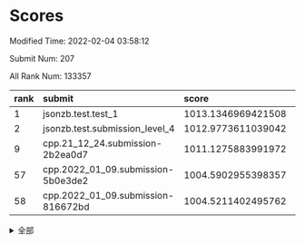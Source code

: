 # Scores

Modified Time: 2022-02-04 03:58:12

Submit Num: 207

All Rank Num: 133357

| rank |               submit               |       score        |       sigma        | pk_num |
| :--- | :--------------------------------- | :----------------- | :----------------- | :----- |
| 1    | jsonzb.test.test_1                 | 1013.1346969421508 | 0.800333648284597  | 2577   |
| 2    | jsonzb.test.submission_level_4     | 1012.9773611039042 | 0.7935677569328777 | 2574   |
| 9    | cpp.21_12_24.submission-2b2ea0d7   | 1011.1275883991972 | 0.8077996623760026 | 2572   |
| 57   | cpp.2022_01_09.submission-5b0e3de2 | 1004.5902955398357 | 0.7199841164492766 | 2583   |
| 58   | cpp.2022_01_09.submission-816672bd | 1004.5211402495762 | 0.707652015667818  | 2572   |


<details>
<summary>全部</summary>

| rank |                 submit                 |       score        |       sigma        | pk_num |
| :--- | :------------------------------------- | :----------------- | :----------------- | :----- |
| 1    | jsonzb.test.test_1                     | 1013.1346969421508 | 0.800333648284597  | 2577   |
| 2    | jsonzb.test.submission_level_4         | 1012.9773611039042 | 0.7935677569328777 | 2574   |
| 3    | gobigger.level_3.submission_level_3_18 | 1011.7550997114461 | 0.7719748816019831 | 2578   |
| 4    | gobigger.level_3.submission_level_3_14 | 1011.6339949027036 | 0.7681727036161095 | 2576   |
| 5    | gobigger.level_3.submission_level_3_26 | 1011.6170731685877 | 0.7715642720043254 | 2580   |
| 6    | gobigger.level_3.submission_level_3_48 | 1011.6140222292385 | 0.7753925043332253 | 2577   |
| 7    | gobigger.level_3.submission_level_3_49 | 1011.2159671482939 | 0.7718076678183242 | 2576   |
| 8    | gobigger.level_3.submission_level_3_37 | 1011.1971734829791 | 0.7579886879182922 | 2578   |
| 9    | cpp.21_12_24.submission-2b2ea0d7       | 1011.1275883991972 | 0.8077996623760026 | 2572   |
| 10   | gobigger.level_3.submission_level_3_29 | 1010.8629790686664 | 0.759625301348004  | 2577   |
| 11   | gobigger.level_3.submission_level_3_3  | 1010.8250429000619 | 0.7783173354735579 | 2585   |
| 12   | gobigger.level_3.submission_level_3_38 | 1010.7825172899825 | 0.7574642537646887 | 2573   |
| 13   | gobigger.level_3.submission_level_3_16 | 1010.607491687408  | 0.7745997408341586 | 2580   |
| 14   | gobigger.level_3.submission_level_3_34 | 1010.4952949666377 | 0.7764262056462221 | 2571   |
| 15   | gobigger.level_3.submission_level_3_6  | 1010.4649383170412 | 0.7758694675998349 | 2582   |
| 16   | gobigger.level_3.submission_level_3_32 | 1010.460910294787  | 0.755464087905825  | 2581   |
| 17   | gobigger.level_3.submission_level_3_41 | 1010.4383113266684 | 0.7670573628438713 | 2580   |
| 18   | gobigger.level_3.submission_level_3_10 | 1010.3205756231612 | 0.7505388088129891 | 2578   |
| 19   | gobigger.level_3.submission_level_3_20 | 1010.3174502678245 | 0.7684658561293725 | 2575   |
| 20   | gobigger.level_3.submission_level_3_7  | 1010.2706729611078 | 0.7730560763405254 | 2575   |
| 21   | gobigger.level_3.submission_level_3_0  | 1010.2367168127603 | 0.7584231009210727 | 2573   |
| 22   | gobigger.level_3.submission_level_3_40 | 1010.1531346648698 | 0.7482010219263774 | 2576   |
| 23   | gobigger.level_3.submission_level_3_46 | 1010.12604992305   | 0.7556599052829692 | 2576   |
| 24   | gobigger.level_3.submission_level_3_15 | 1010.109871456835  | 0.7465192290669327 | 2575   |
| 25   | gobigger.level_3.submission_level_3_25 | 1010.0925532625386 | 0.7858621764649463 | 2574   |
| 26   | gobigger.level_3.submission_level_3_24 | 1010.0853296366479 | 0.7517234657091261 | 2576   |
| 27   | gobigger.level_3.submission_level_3_30 | 1010.0427830484927 | 0.7299398598612641 | 2575   |
| 28   | gobigger.level_3.submission_level_3_9  | 1010.0191308088891 | 0.7712884762676175 | 2571   |
| 29   | gobigger.level_3.submission_level_3_8  | 1009.9649164563101 | 0.7482168532721448 | 2575   |
| 30   | gobigger.level_3.submission_level_3_21 | 1009.9055661644118 | 0.7595637853263731 | 2576   |
| 31   | gobigger.level_3.submission_level_3_4  | 1009.8242227694789 | 0.7551501265834913 | 2576   |
| 32   | gobigger.level_3.submission_level_3_33 | 1009.7390573567417 | 0.751020574529719  | 2577   |
| 33   | gobigger.level_3.submission_level_3_35 | 1009.7383192223045 | 0.7555269309702461 | 2584   |
| 34   | gobigger.level_3.submission_level_3_19 | 1009.7060920888385 | 0.7539204675038502 | 2577   |
| 35   | gobigger.level_3.submission_level_3_28 | 1009.6692635931256 | 0.7504970033109255 | 2575   |
| 36   | gobigger.level_3.submission_level_3_11 | 1009.595462753324  | 0.7514715876060759 | 2580   |
| 37   | gobigger.level_3.submission_level_3_12 | 1009.430680221999  | 0.7481235523146895 | 2576   |
| 38   | gobigger.level_3.submission_level_3_2  | 1009.3987335993921 | 0.7807110407203826 | 2577   |
| 39   | gobigger.level_3.submission_level_3_17 | 1009.394551034223  | 0.7566685225064587 | 2571   |
| 40   | gobigger.level_3.submission_level_3_43 | 1009.3820275632365 | 0.7477083682827499 | 2575   |
| 41   | gobigger.level_3.submission_level_3_45 | 1009.3797466957355 | 0.7496875190572289 | 2580   |
| 42   | gobigger.level_3.submission_level_3_1  | 1009.3327674633647 | 0.7526165093232252 | 2576   |
| 43   | gobigger.level_3.submission_level_3_27 | 1009.3142245164006 | 0.7545040627793652 | 2573   |
| 44   | gobigger.level_3.submission_level_3_44 | 1009.2942088270541 | 0.7569598985812902 | 2581   |
| 45   | gobigger.level_3.submission_level_3_13 | 1009.2802816437819 | 0.7606911389857219 | 2578   |
| 46   | gobigger.level_3.submission_level_3_39 | 1009.1643948264763 | 0.7440800970552958 | 2576   |
| 47   | gobigger.level_3.submission_level_3_22 | 1009.0611027240919 | 0.7515095303638595 | 2577   |
| 48   | gobigger.level_3.submission_level_3_36 | 1009.0322582112697 | 0.7599340331168366 | 2580   |
| 49   | gobigger.level_3.submission_level_3_31 | 1009.0072919826997 | 0.7406378608880584 | 2577   |
| 50   | gobigger.level_3.submission_level_3_5  | 1008.7885238852581 | 0.7354460996532753 | 2573   |
| 51   | gobigger.level_3.submission_level_3_42 | 1008.7375161015846 | 0.7536927835612326 | 2578   |
| 52   | gobigger.level_3.submission_level_3_47 | 1008.2754643721861 | 0.7255862188182547 | 2576   |
| 53   | gobigger.level_3.submission_level_3_23 | 1008.2646800945483 | 0.7408236234254422 | 2579   |
| 54   | gobigger.level_1.submission_level_1_18 | 1004.8110010805873 | 0.7267451211689469 | 2575   |
| 55   | gobigger.level_1.submission_level_1_38 | 1004.7031707252687 | 0.7300350068772941 | 2576   |
| 56   | gobigger.level_1.submission_level_1_20 | 1004.6779492711671 | 0.7259677719506417 | 2577   |
| 57   | cpp.2022_01_09.submission-5b0e3de2     | 1004.5902955398357 | 0.7199841164492766 | 2583   |
| 58   | cpp.2022_01_09.submission-816672bd     | 1004.5211402495762 | 0.707652015667818  | 2572   |
| 59   | gobigger.level_1.submission_level_1_3  | 1004.456105571458  | 0.7115046974236013 | 2573   |
| 60   | gobigger.level_1.submission_level_1_45 | 1004.4283814867553 | 0.7176408109559497 | 2580   |
| 61   | gobigger.level_1.submission_level_1_48 | 1004.3670133729961 | 0.7232426345363379 | 2578   |
| 62   | gobigger.level_1.submission_level_1_32 | 1004.2577168541065 | 0.7185359774857278 | 2577   |
| 63   | gobigger.level_1.submission_level_1_21 | 1004.2263009851462 | 0.7140334801762905 | 2576   |
| 64   | gobigger.level_1.submission_level_1_25 | 1004.1356287690729 | 0.7231353015747549 | 2573   |
| 65   | gobigger.level_1.submission_level_1_36 | 1004.1279252983026 | 0.722279354949425  | 2577   |
| 66   | gobigger.level_1.submission_level_1_33 | 1003.9332654238302 | 0.7075191761226436 | 2578   |
| 67   | gobigger.level_1.submission_level_1_14 | 1003.929752493389  | 0.719343304814456  | 2577   |
| 68   | gobigger.level_1.submission_level_1_4  | 1003.9216478508911 | 0.7081135286930735 | 2574   |
| 69   | gobigger.level_1.submission_level_1_43 | 1003.9006025924941 | 0.7172476419070603 | 2578   |
| 70   | gobigger.level_1.submission_level_1_39 | 1003.8980155241982 | 0.7220939056951978 | 2577   |
| 71   | gobigger.level_1.submission_level_1_1  | 1003.8224179691427 | 0.7179224817274211 | 2575   |
| 72   | gobigger.level_1.submission_level_1_9  | 1003.807250869404  | 0.7153400250490909 | 2575   |
| 73   | gobigger.level_1.submission_level_1_27 | 1003.7725754741226 | 0.7215123670257179 | 2583   |
| 74   | gobigger.level_1.submission_level_1_15 | 1003.7483285737462 | 0.721235903450294  | 2578   |
| 75   | gobigger.level_1.submission_level_1_5  | 1003.6742224442646 | 0.7177261048165988 | 2582   |
| 76   | gobigger.level_1.submission_level_1_49 | 1003.5794169895883 | 0.7236082352248934 | 2577   |
| 77   | gobigger.level_1.submission_level_1_6  | 1003.5765566533753 | 0.7130255813531903 | 2577   |
| 78   | gobigger.level_1.submission_level_1_12 | 1003.5551388838186 | 0.7107232024039992 | 2577   |
| 79   | gobigger.level_1.submission_level_1_13 | 1003.4982850080909 | 0.7138955641153376 | 2574   |
| 80   | gobigger.level_1.submission_level_1_40 | 1003.4679642265072 | 0.7265008098041956 | 2581   |
| 81   | gobigger.level_1.submission_level_1_37 | 1003.4227849552599 | 0.7151746529062185 | 2579   |
| 82   | gobigger.level_1.submission_level_1_19 | 1003.3246373135141 | 0.7218439409980502 | 2577   |
| 83   | gobigger.level_1.submission_level_1_47 | 1003.2941953097385 | 0.7093455259382851 | 2572   |
| 84   | gobigger.level_1.submission_level_1_26 | 1003.2281816670244 | 0.7223959162251177 | 2578   |
| 85   | gobigger.level_1.submission_level_1_35 | 1003.2128515694038 | 0.7244423894743508 | 2570   |
| 86   | gobigger.level_1.submission_level_1_42 | 1003.1864582186042 | 0.7176718870503224 | 2580   |
| 87   | gobigger.level_1.submission_level_1_41 | 1003.1288879306715 | 0.714427735513339  | 2581   |
| 88   | gobigger.level_1.submission_level_1_8  | 1003.0875414830924 | 0.7130831507928159 | 2582   |
| 89   | gobigger.level_1.submission_level_1_10 | 1003.0447766506425 | 0.710114370712689  | 2581   |
| 90   | gobigger.level_1.submission_level_1_17 | 1002.9819241095604 | 0.7156591652078508 | 2577   |
| 91   | gobigger.level_1.submission_level_1_22 | 1002.911847713245  | 0.7120489115112733 | 2576   |
| 92   | gobigger.level_1.submission_level_1_31 | 1002.8044581688688 | 0.7107026891104974 | 2577   |
| 93   | gobigger.level_1.submission_level_1_16 | 1002.7841758004711 | 0.7110624273105005 | 2577   |
| 94   | gobigger.level_1.submission_level_1_2  | 1002.7133507555528 | 0.705598737397219  | 2578   |
| 95   | gobigger.level_1.submission_level_1_34 | 1002.6882718954092 | 0.7025633650641797 | 2581   |
| 96   | gobigger.level_1.submission_level_1_7  | 1002.6795437120696 | 0.7078765737447542 | 2575   |
| 97   | gobigger.level_1.submission_level_1_24 | 1002.6608543492274 | 0.7117310640775979 | 2578   |
| 98   | gobigger.level_1.submission_level_1_46 | 1002.5309402445982 | 0.7219632829087802 | 2575   |
| 99   | gobigger.level_1.submission_level_1_44 | 1002.4733934092974 | 0.722136632617086  | 2577   |
| 100  | gobigger.level_1.submission_level_1_11 | 1002.2018691307615 | 0.7091886751537989 | 2571   |
| 101  | gobigger.level_1.submission_level_1_23 | 1002.1940661034192 | 0.7191970870449838 | 2578   |
| 102  | gobigger.level_1.submission_level_1_29 | 1002.0511055411001 | 0.7213141684804224 | 2576   |
| 103  | gobigger.level_1.submission_level_1_28 | 1001.7689232021063 | 0.7102859776488565 | 2580   |
| 104  | gobigger.level_1.submission_level_1_0  | 1001.4805217446149 | 0.7167235845017694 | 2584   |
| 105  | gobigger.level_1.submission_level_1_30 | 1001.2985023846953 | 0.7174068487875395 | 2576   |
| 106  | gobigger.random.submission_random_1    | 997.6146984168224  | 0.7185016322420059 | 2578   |
| 107  | gobigger.random.submission_random_7    | 996.9458182038031  | 0.698079525315839  | 2578   |
| 108  | gobigger.random.submission_random_19   | 996.8206433287086  | 0.7043303693264451 | 2579   |
| 109  | gobigger.random.submission_random_44   | 996.7699776432877  | 0.6961942293079055 | 2583   |
| 110  | gobigger.random.submission_random_25   | 996.710956522522   | 0.7177425928816878 | 2579   |
| 111  | gobigger.random.submission_random_16   | 996.5907244351097  | 0.7191673008435484 | 2578   |
| 112  | gobigger.random.submission_random_10   | 996.5831416561452  | 0.7028986500093618 | 2577   |
| 113  | gobigger.random.submission_random_22   | 996.5709101770824  | 0.7136314488031449 | 2578   |
| 114  | gobigger.random.submission_random_6    | 996.5387653456982  | 0.7126369987406074 | 2580   |
| 115  | gobigger.random.submission_random_47   | 996.4942210627297  | 0.7175023798812463 | 2577   |
| 116  | gobigger.random.submission_random_36   | 996.4887437142019  | 0.6985540180192363 | 2576   |
| 117  | gobigger.random.submission_random_37   | 996.4075751665724  | 0.7033489773218977 | 2575   |
| 118  | gobigger.random.submission_random_5    | 996.3470080014617  | 0.7230336236395652 | 2576   |
| 119  | gobigger.random.submission_random_17   | 996.2540367683005  | 0.7201131403459122 | 2581   |
| 120  | gobigger.random.submission_random_24   | 996.1709531581174  | 0.7073312759560445 | 2578   |
| 121  | gobigger.random.submission_random_4    | 996.1051608436265  | 0.7075389734298657 | 2575   |
| 122  | gobigger.random.submission_random_20   | 996.063409841081   | 0.7039383558540265 | 2581   |
| 123  | gobigger.random.submission_random_41   | 996.0430964548538  | 0.708890931758057  | 2572   |
| 124  | gobigger.random.submission_random_42   | 996.0208492846315  | 0.7164265137858132 | 2579   |
| 125  | gobigger.random.submission_random_3    | 995.9732594648528  | 0.7137770756478576 | 2579   |
| 126  | gobigger.random.submission_random_13   | 995.9724781849865  | 0.7131370335299814 | 2578   |
| 127  | gobigger.random.submission_random_2    | 995.9395342002173  | 0.7116146525546104 | 2577   |
| 128  | gobigger.random.submission_random_32   | 995.9383573067336  | 0.7179281917195844 | 2579   |
| 129  | gobigger.random.submission_random_26   | 995.8771281263996  | 0.7083903845027082 | 2580   |
| 130  | gobigger.random.submission_random_18   | 995.8607265579915  | 0.705743083600795  | 2576   |
| 131  | gobigger.random.submission_random_27   | 995.8169025713373  | 0.711943403422006  | 2580   |
| 132  | gobigger.random.submission_random_11   | 995.751679323888   | 0.7199027734958776 | 2579   |
| 133  | gobigger.random.submission_random_0    | 995.750624695167   | 0.7151664872426369 | 2578   |
| 134  | gobigger.random.submission_random_31   | 995.6626923063724  | 0.7063681107691133 | 2576   |
| 135  | gobigger.random.submission_random_46   | 995.6552748487783  | 0.7147864394699127 | 2579   |
| 136  | gobigger.random.submission_random_23   | 995.6513610253492  | 0.7208416012922869 | 2577   |
| 137  | gobigger.random.submission_random_12   | 995.6510467102364  | 0.7103623258439884 | 2582   |
| 138  | gobigger.random.submission_random_8    | 995.5924386590951  | 0.7136586965119294 | 2577   |
| 139  | gobigger.random.submission_random_49   | 995.5893490844068  | 0.712163606826585  | 2581   |
| 140  | gobigger.random.submission_random_14   | 995.5194242500515  | 0.7138728196076306 | 2580   |
| 141  | gobigger.random.submission_random_39   | 995.5155430225118  | 0.7029680058587452 | 2573   |
| 142  | gobigger.random.submission_random_35   | 995.4742622266209  | 0.7046293524337138 | 2579   |
| 143  | gobigger.random.submission_random_38   | 995.4622832182225  | 0.7186315438201484 | 2578   |
| 144  | gobigger.random.submission_random_30   | 995.4306171573946  | 0.7181010989651754 | 2572   |
| 145  | gobigger.random.submission_random_40   | 995.3655919212512  | 0.7330743449231968 | 2574   |
| 146  | gobigger.random.submission_random_34   | 995.3143777434805  | 0.7000546611697821 | 2580   |
| 147  | gobigger.random.submission_random_33   | 995.2541677537178  | 0.7042117696354977 | 2576   |
| 148  | gobigger.random.submission_random_28   | 995.1946154261735  | 0.7204885755851336 | 2577   |
| 149  | gobigger.random.submission_random_48   | 995.038013097702   | 0.7104961083860347 | 2572   |
| 150  | gobigger.random.submission_random_43   | 994.9864474334187  | 0.7056271105978322 | 2577   |
| 151  | gobigger.random.submission_random_15   | 994.9468254467562  | 0.7246613817939123 | 2571   |
| 152  | gobigger.random.submission_random_9    | 994.7465836898309  | 0.70797587492103   | 2579   |
| 153  | gobigger.random.submission_random_29   | 994.3663509308382  | 0.7296816338598446 | 2575   |
| 154  | gobigger.level_2.submission_level_2_47 | 994.1024318039773  | 0.73260662391587   | 2576   |
| 155  | gobigger.random.submission_random_45   | 993.9990831016697  | 0.7348604768080418 | 2578   |
| 156  | gobigger.random.submission_random_21   | 993.9158572795166  | 0.7393203217076081 | 2577   |
| 157  | gobigger.level_2.submission_level_2_17 | 993.5572237111351  | 0.7339959286949405 | 2576   |
| 158  | gobigger.level_2.submission_level_2_14 | 993.4510382613722  | 0.7241973917148266 | 2575   |
| 159  | gobigger.level_2.submission_level_2_16 | 993.4012298314402  | 0.7297685755227935 | 2578   |
| 160  | gobigger.level_2.submission_level_2_6  | 993.3632533818978  | 0.7340918401995344 | 2576   |
| 161  | gobigger.level_2.submission_level_2_7  | 993.0574829465188  | 0.7269965483120068 | 2574   |
| 162  | gobigger.level_2.submission_level_2_40 | 993.0478144518598  | 0.7330359878368556 | 2576   |
| 163  | gobigger.level_2.submission_level_2_46 | 992.8985002716645  | 0.7363978611904246 | 2576   |
| 164  | gobigger.level_2.submission_level_2_13 | 992.8658201112027  | 0.7332261585559589 | 2578   |
| 165  | gobigger.level_2.submission_level_2_33 | 992.8563092621532  | 0.7502879388762221 | 2579   |
| 166  | gobigger.level_2.submission_level_2_28 | 992.8527308306082  | 0.7510456040858412 | 2578   |
| 167  | gobigger.level_2.submission_level_2_42 | 992.8179477847061  | 0.7490655211109114 | 2581   |
| 168  | gobigger.level_2.submission_level_2_37 | 992.7684717389036  | 0.7312039556931412 | 2579   |
| 169  | gobigger.level_2.submission_level_2_24 | 992.6993508069731  | 0.7421347459302534 | 2574   |
| 170  | gobigger.level_2.submission_level_2_30 | 992.6150355231779  | 0.7437637284066559 | 2582   |
| 171  | gobigger.level_2.submission_level_2_4  | 992.6088444660601  | 0.767119263308027  | 2580   |
| 172  | gobigger.level_2.submission_level_2_10 | 992.5852793095661  | 0.7256951579176278 | 2577   |
| 173  | gobigger.level_2.submission_level_2_27 | 992.5207553483892  | 0.7525229191259651 | 2578   |
| 174  | gobigger.level_2.submission_level_2_0  | 992.4715473826876  | 0.7624482265627193 | 2579   |
| 175  | gobigger.level_2.submission_level_2_3  | 992.3399120763593  | 0.7361883702692738 | 2576   |
| 176  | gobigger.level_2.submission_level_2_29 | 992.2633707983798  | 0.7419784874177051 | 2578   |
| 177  | gobigger.level_2.submission_level_2_18 | 992.2464131444705  | 0.7640933804260497 | 2571   |
| 178  | gobigger.level_2.submission_level_2_31 | 992.2086968756123  | 0.757439154567808  | 2581   |
| 179  | gobigger.level_2.submission_level_2_45 | 992.1782012970624  | 0.7535070222611481 | 2572   |
| 180  | gobigger.level_2.submission_level_2_20 | 992.108848345261   | 0.7510463143623086 | 2570   |
| 181  | gobigger.level_2.submission_level_2_11 | 992.0322741103198  | 0.750496880630502  | 2576   |
| 182  | gobigger.level_2.submission_level_2_49 | 991.8685763568702  | 0.7301029815925766 | 2575   |
| 183  | gobigger.level_2.submission_level_2_19 | 991.8682169100011  | 0.7303438698828778 | 2577   |
| 184  | gobigger.level_2.submission_level_2_48 | 991.7989639484306  | 0.7454596468883261 | 2576   |
| 185  | gobigger.level_2.submission_level_2_25 | 991.7558155861761  | 0.7444038181065291 | 2573   |
| 186  | gobigger.level_2.submission_level_2_2  | 991.7072927316106  | 0.7622114061143126 | 2574   |
| 187  | gobigger.level_2.submission_level_2_32 | 991.6342668269205  | 0.7464114878106969 | 2578   |
| 188  | gobigger.level_2.submission_level_2_38 | 991.5530973814084  | 0.7547249298806776 | 2578   |
| 189  | gobigger.level_2.submission_level_2_41 | 991.5087226678615  | 0.7477285381432905 | 2578   |
| 190  | gobigger.level_2.submission_level_2_1  | 991.454684067108   | 0.7583159231833302 | 2575   |
| 191  | gobigger.level_2.submission_level_2_34 | 991.4358262536043  | 0.7412637393897135 | 2580   |
| 192  | gobigger.level_2.submission_level_2_21 | 991.4027914806712  | 0.7393264191887223 | 2573   |
| 193  | gobigger.level_2.submission_level_2_12 | 991.3848086534556  | 0.7552748866872018 | 2582   |
| 194  | gobigger.level_2.submission_level_2_36 | 991.2287260070008  | 0.7513345911772624 | 2577   |
| 195  | gobigger.level_2.submission_level_2_23 | 991.1871213902816  | 0.7503646852380026 | 2573   |
| 196  | gobigger.level_2.submission_level_2_15 | 991.1413320187135  | 0.7548553712504761 | 2575   |
| 197  | gobigger.level_2.submission_level_2_26 | 991.0664858013016  | 0.7642583721723516 | 2576   |
| 198  | gobigger.level_2.submission_level_2_8  | 990.9297359497145  | 0.7573552101371075 | 2572   |
| 199  | gobigger.level_2.submission_level_2_22 | 990.89588851819    | 0.7537380689252543 | 2573   |
| 200  | gobigger.level_2.submission_level_2_5  | 990.8501379224898  | 0.7424843303173831 | 2579   |
| 201  | gobigger.level_2.submission_level_2_39 | 990.7879229956033  | 0.7507341302861293 | 2576   |
| 202  | gobigger.level_2.submission_level_2_44 | 990.7846340719753  | 0.7585228191953436 | 2576   |
| 203  | gobigger.level_2.submission_level_2_43 | 990.7055846009995  | 0.7779192864717966 | 2582   |
| 204  | gobigger.level_2.submission_level_2_9  | 990.6515672467766  | 0.7639787240801047 | 2577   |
| 205  | gobigger.level_2.submission_level_2_35 | 990.6456956455725  | 0.7390669815902401 | 2575   |
| 206  | gobigger.none.submission_none_1        | 977.2775785602093  | 1.485244791286542  | 2574   |
| 207  | gobigger.none.submission_none_0        | 976.7382305493204  | 1.4589845955693048 | 2575   |

</details>